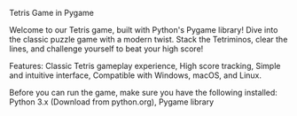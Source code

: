Tetris Game in Pygame

Welcome to our Tetris game, built with Python's Pygame library! Dive into the classic puzzle game with a modern twist. Stack the Tetriminos, clear the lines, and challenge yourself to beat your high score!

Features:
Classic Tetris gameplay experience, 
High score tracking, 
Simple and intuitive interface, 
Compatible with Windows, macOS, and Linux.

Before you can run the game, make sure you have the following installed:
Python 3.x (Download from python.org), 
Pygame library
